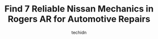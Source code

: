 ---
layout: ampstory
image: https://images.unsplash.com/photo-1610972221114-c48c6bb5d2eb?ixlib=rb-4.0.3&ixid=MnwxMjA3fDB8MHxwaG90by1wYWdlfHx8fGVufDB8fHx8&auto=format&fit=crop&w=640&h=853&q=80
author: techidn
featured: false
description: Looking for reliable and skilled Nissan Mechanic in Rogers AR, USA? Your search ends here with the 7 best Nissan Mechanic in town. With their expertise and commitment to delivering exception
title: Find 7 Reliable Nissan Mechanics in Rogers AR for Automotive Repairs
cover:
   title: Find 7 Reliable Nissan Mechanics in Rogers AR for Automotive Repairs
   subtitle: Rickpate
   background: https://images.unsplash.com/photo-1610972221114-c48c6bb5d2eb?ixlib=rb-4.0.3&ixid=MnwxMjA3fDB8MHxwaG90by1wYWdlfHx8fGVufDB8fHx8&auto=format&fit=crop&w=640&h=853&q=80

pages: 
 - layout: thirds
   top: <h1>#1 Seeburg Service Center</h1>
   bottom: "<p>Had a rattling noise on my 2005 tundra. A loose part between the trans yoke and the drive shift. Quoted me an hour to remove and replace driveshaft and fix the issue. Too</p>"
   background: https://www.knot35.com/toplist/wp-content/uploads/2023/06/best-nissan-mechanic-1-in-rogers-ar-1685832503.jpeg
   backgroundblur: true
 - layout: thirds
   top: <h1>#2 Kwik Kar Auto Repair and Service Center</h1>
   bottom: "<p>2214 W Walnut St, Rogers, AR 72756, United States</p>"
   background: https://www.knot35.com/toplist/wp-content/uploads/2023/06/best-nissan-mechanic-2-in-rogers-ar-1685832503.jpeg
   cta:
      link: https://www.knot35.com/toplist/find-7-reliable-nissan-mechanics-in-rogers-ar-for-automotive-repairs/
      text: Find 7 Reliable Nissan Mechanics in Rogers AR for Automotive Repairs
 - layout: thirds
   top: <h1>#3 SubieGurus</h1>
   bottom: "<p>218 N 1st St, Rogers, AR 72756, United States</p>"
   background: https://www.knot35.com/toplist/wp-content/uploads/2023/06/best-nissan-mechanic-3-in-rogers-ar-1685832504.jpeg
   cta:
      link: https://www.knot35.com/toplist/find-7-reliable-nissan-mechanics-in-rogers-ar-for-automotive-repairs/
      text: Find 7 Reliable Nissan Mechanics in Rogers AR for Automotive Repairs
 - layout: thirds
   top: <h1>#4 HCS Auto Repair Rogers</h1>
   bottom: "<p>1418 W Walnut St, Rogers, AR 72756, United States</p>"
   background: https://images.unsplash.com/photo-1527067829737-402993088e6b?ixlib=rb-4.0.3&ixid=MnwxMjA3fDB8MHxwaG90by1wYWdlfHx8fGVufDB8fHx8&auto=format&fit=crop&w=640&h=853&q=80
   cta:
      link: https://www.knot35.com/toplist/find-7-reliable-nissan-mechanics-in-rogers-ar-for-automotive-repairs/
      text: Find 7 Reliable Nissan Mechanics in Rogers AR for Automotive Repairs
 - layout: thirds
   top: <h1>#5 Advanced Automotive</h1>
   bottom: "<p>2412 S 8th St, Rogers, AR 72758, United States</p>"
   background: https://images.unsplash.com/photo-1518640467707-6811f4a6ab73?ixlib=rb-4.0.3&ixid=MnwxMjA3fDB8MHxwaG90by1wYWdlfHx8fGVufDB8fHx8&auto=format&fit=crop&w=640&h=853&q=80
   cta:
      link: https://www.knot35.com/toplist/find-7-reliable-nissan-mechanics-in-rogers-ar-for-automotive-repairs/
      text: Find 7 Reliable Nissan Mechanics in Rogers AR for Automotive Repairs
 - layout: thirds
   top: <h1>#6 Credence Automotive Repair</h1>
   bottom: "<p>3010 W Walnut St, Rogers, AR 72756, United States</p>"
   background: https://images.unsplash.com/photo-1462556791646-c201b8241a94?ixlib=rb-4.0.3&ixid=MnwxMjA3fDB8MHxwaG90by1wYWdlfHx8fGVufDB8fHx8&auto=format&fit=crop&w=640&h=853&q=80
   cta:
      link: https://www.knot35.com/toplist/find-7-reliable-nissan-mechanics-in-rogers-ar-for-automotive-repairs/
      text: Find 7 Reliable Nissan Mechanics in Rogers AR for Automotive Repairs
 - layout: thirds
   top: <h1>#7 Auto Maintenance Inc.</h1>
   bottom: "<p>103 N 14th Pl, Rogers, AR 72756, United States</p>"
   background: https://images.unsplash.com/photo-1580610447943-1bfbef5efe07?ixlib=rb-4.0.3&ixid=MnwxMjA3fDB8MHxwaG90by1wYWdlfHx8fGVufDB8fHx8&auto=format&fit=crop&w=640&h=853&q=80
   cta:
      link: https://www.knot35.com/toplist/find-7-reliable-nissan-mechanics-in-rogers-ar-for-automotive-repairs/
      text: Find 7 Reliable Nissan Mechanics in Rogers AR for Automotive Repairs
 - layout: thirds
   middle: Continue reading...
   background: https://images.unsplash.com/photo-1540457036297-448b6b99e91c?ixlib=rb-4.0.3&ixid=MnwxMjA3fDB8MHxwaG90by1wYWdlfHx8fGVufDB8fHx8&auto=format&fit=crop&w=640&h=853&q=80
   cta:
      link: https://www.knot35.com/toplist/find-7-reliable-nissan-mechanics-in-rogers-ar-for-automotive-repairs/
      text: Find 7 Reliable Nissan Mechanics in Rogers AR for Automotive Repairs
      
---